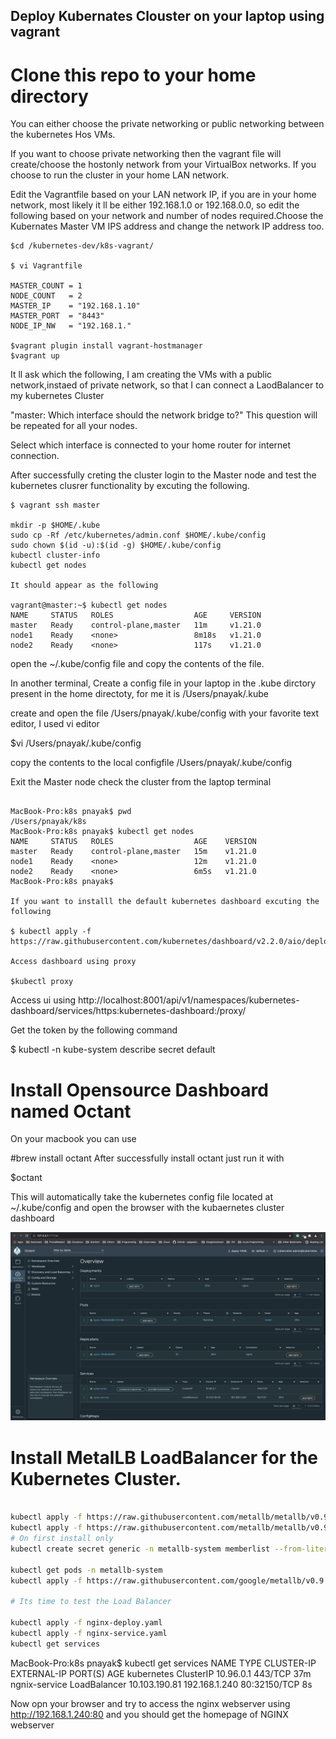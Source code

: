 ## Deploy Kubernates Clouster on your laptop using vagrant

# Clone this repo to your home directory

You can either choose the private networking or public networking between the kubernetes Hos VMs.

If you want to choose private networking then the vagrant file will create/choose the hostonly network from your VirtualBox networks.
If you choose to run the cluster in your home LAN network.

Edit the Vagrantfile based on your LAN network IP, if you are in your home network, most likely it ll be either 192.168.1.0 or 192.168.0.0, so edit the following based on your network and number of nodes required.Choose the Kubernates Master VM IPS address and change the network IP address too.

```
$cd /kubernetes-dev/k8s-vagrant/

$ vi Vagrantfile

MASTER_COUNT = 1
NODE_COUNT   = 2
MASTER_IP    = "192.168.1.10"
MASTER_PORT  = "8443"
NODE_IP_NW   = "192.168.1."

$vagrant plugin install vagrant-hostmanager
$vagrant up

```
It ll ask which the following, I am creating the VMs with a public network,instaed of private network, so that I can connect a LaodBalancer to my kubernetes Cluster

"master: Which interface should the network bridge to?" This question will be repeated for all your nodes.

Select which interface is connected to your home router for internet connection.

After successfully creting the cluster login to the Master node and test the kubernetes clusrer functionality by excuting the following.

```
$ vagrant ssh master

mkdir -p $HOME/.kube
sudo cp -Rf /etc/kubernetes/admin.conf $HOME/.kube/config
sudo chown $(id -u):$(id -g) $HOME/.kube/config
kubectl cluster-info
kubectl get nodes

It should appear as the following

vagrant@master:~$ kubectl get nodes
NAME     STATUS   ROLES                  AGE     VERSION
master   Ready    control-plane,master   11m     v1.21.0
node1    Ready    <none>                 8m18s   v1.21.0
node2    Ready    <none>                 117s    v1.21.0

```

open the ~/.kube/config file and copy the contents of the file.
  
In another terminal, Create a config file in your laptop in the .kube dirctory present in the home directoty, for me it is /Users/pnayak/.kube

create and open the file /Users/pnayak/.kube/config with your favorite text editor, I used vi editor

$vi /Users/pnayak/.kube/config

copy the contents to the local configfile /Users/pnayak/.kube/config

Exit the Master node check the cluster from the laptop terminal

```

MacBook-Pro:k8s pnayak$ pwd
/Users/pnayak/k8s
MacBook-Pro:k8s pnayak$ kubectl get nodes
NAME     STATUS   ROLES                  AGE    VERSION
master   Ready    control-plane,master   15m    v1.21.0
node1    Ready    <none>                 12m    v1.21.0
node2    Ready    <none>                 6m5s   v1.21.0
MacBook-Pro:k8s pnayak$ 

If you want to installl the default kubernetes dashboard excuting the following

$ kubectl apply -f https://raw.githubusercontent.com/kubernetes/dashboard/v2.2.0/aio/deploy/recommended.yaml

Access dashboard using proxy

$kubectl proxy
```

Access ui using
http://localhost:8001/api/v1/namespaces/kubernetes-dashboard/services/https:kubernetes-dashboard:/proxy/

Get the token by the following command

$ kubectl -n kube-system describe secret default
  
# Install Opensource Dashboard named Octant
  
On your macbook you can use 
  
#brew install octant
After successfully install octant just run it with 
  
$octant
  
This will automatically take the kubernetes config file located at ~/.kube/config and open the browser with the kubaernetes cluster dashboard

![image](https://github.com/panchnayak/kubernetes-dev/blob/24cd08bde3e792925fa8c0f783226c33a08ed037/session-3/octant.jpg)

# Install MetalLB LoadBalancer for the Kubernetes Cluster.

```bash

kubectl apply -f https://raw.githubusercontent.com/metallb/metallb/v0.9.6/manifests/namespace.yaml
kubectl apply -f https://raw.githubusercontent.com/metallb/metallb/v0.9.6/manifests/metallb.yaml
# On first install only
kubectl create secret generic -n metallb-system memberlist --from-literal=secretkey="$(openssl rand -base64 128)"
  
kubectl get pods -n metallb-system
kubectl apply -f https://raw.githubusercontent.com/google/metallb/v0.9.6/manifests/example-layer2-config.yaml

# Its time to test the Load Balancer
  
kubectl apply -f nginx-deploy.yaml 
kubectl apply -f nginx-service.yaml 
kubectl get services
```
  MacBook-Pro:k8s pnayak$ kubectl get services
NAME            TYPE           CLUSTER-IP      EXTERNAL-IP     PORT(S)        AGE
kubernetes      ClusterIP      10.96.0.1       <none>          443/TCP        37m
ngnix-service   LoadBalancer   10.103.190.81   192.168.1.240   80:32150/TCP   8s

Now opn your browser and try to access the nginx webserver using http://192.168.1.240:80 and you should get the homepage of NGINX webserver

